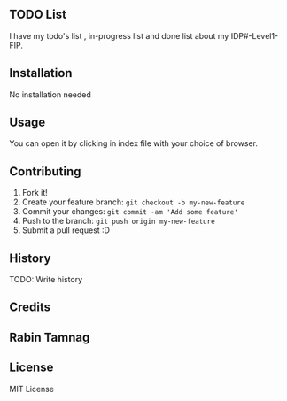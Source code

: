 
## TODO List
I have my todo's list , in-progress list and done list about my IDP#-Level1-FIP.
## Installation
No installation needed
## Usage
You can open it by clicking in index file with your choice of browser.
## Contributing
1. Fork it!
2. Create your feature branch: `git checkout -b my-new-feature`
3. Commit your changes: `git commit -am 'Add some feature'`
4. Push to the branch: `git push origin my-new-feature`
5. Submit a pull request :D
## History
TODO: Write history
## Credits
## Rabin Tamnag 
## License
MIT License

